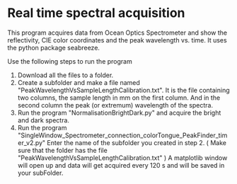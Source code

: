 # Real time spectral acquisition
This program acquires data from Ocean Optics Spectrometer and show the reflectivity, CIE color coordinates and the peak wavelength vs. time. It uses the python package seabreeze. 

Use the following steps to run the program

1) Download all the files to a folder.
2) Create a subfolder and make a file named "PeakWavelengthVsSampleLengthCalibration.txt". It is the file containing two columns, the sample length in mm on the first column. And in the second column the peak (or extremum) wavelength of the spectra. 
3) Run the program "NormalisationBrightDark.py" and acquire the bright and dark spectra.
4) Run the program "SingleWindow_Spectrometer_connection_colorTongue_PeakFinder_timer_v2.py"
Enter the name of the subfolder you created in step 2. ( Make sure that the folder has the file "PeakWavelengthVsSampleLengthCalibration.txt" )
A matplotlib window will open up and data will get acquired every 120 s and will be saved in your subFolder.
